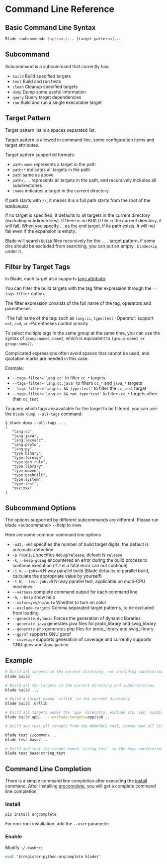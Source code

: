 # Command Line Reference

## Basic Command Line Syntax

```bash
Blade <subcommand> [options]... [target patterns]...
```

## Subcommand

Subcommand is a subcommand that currently has:

- `build` Build specified targets
- `test`  Build and run tests
- `clean` Cleanup specified targets
- `dump`  Dump some useful information
- `query` Query target dependencies
- `run`   Build and run a single executable target

## Target Pattern

Target pattern list is a spaces separated list.

Target pattern is allowed in command line, some configuration items and target attributes.

Target pattern supported formats:

- `path:name` represents a target in the path
- `path:*` indicates all targets in the path
- `path` same as above
- `path/...` represents all targets in the path, and recursively includes all subdirectories
- `:name` indicates a target in the current directory

If path starts with `//`, it means it is a full path starts from the root of the [workspace](workspace.md).

If no target is specified, it defaults to all targets in the current directory (excluding subdirectories). If there is no BUILD file in the current directory, it will fail.
When you specify ... as the end target, if its path exists, it will not fail even if the expansion is empty.

Blade will search `BUILD` files recursively for the `...` target pattern, if some dirs should be
excluded from searching, you can put an empty `.bladeskip` under it.

## Filter by Target Tags

In Blade, each target also supports [tags attribute](build_file.md#tags).

You can filter the build targets with the tag filter expression through the `--tags-filter` option.

The filter expression consists of the full name of the tag, operators and parentheses.

-The full name of the tag: such as `lang:cc`, `type:test`
-Operator: support `not`, `and`, `or`
-Parentheses control priority

To select multiple tags in the same group at the same time, you can use the syntax of `group:name1,name2`, which is equivalent to `(group:name1 or group:name2)`.

Complicated expressions often avoid spaces that cannot be used, and quotation marks are needed in this case.

Example:

- `--tags-filter='lang:cc'` to filter `cc_*` targets
- `--tags-filter='lang:cc,java'` to filters `cc_*` and `java_*` targets
- `--tags-filter='lang:cc && type:test'` to filter the `cc_test` target
- `--tags-filter='lang:cc && not type:test'` to filters `cc_*` targets other than `cc_test`

To query which tags are available for the target to be filtered, you can use the `blade dump --all-tags` command:

```console
$ blade dump --all-tags ...
[
   "lang:cc",
   "lang:java",
   "lang:lexyacc",
   "lang:proto",
   "lang:py",
   "type:binary",
   "type:foreign",
   "type:gen_rule",
   "type:library",
   "type:maven",
   "type:prebuilt",
   "type:system",
   "type:test",
   "xxx:xxx"
]
```

## Subcommand Options

The options supported by different subcommands are different. Please run blade \<subcommand\> --help to view

Here are some common command line options

- `-m32,-m64` specifies the number of build target digits, the default is automatic detection
- `-p PROFILE` specifies `debug`/`release`, default is `release`
- `-k`, `--keep-going` encountered an error during the build process to continue execution (if it is a fatal error can not continue)
- `-j N`, `--jobs=N` N way parallel build (Blade defaults to parallel build, calculate the appropriate value by yourself)
- `-t N`, `--test-jobs=N` N-way parallel test, applicable on multi-CPU machines
- `--verbose` complete command output for each command line
- `–h`, `--help` show help
- `--color=yes/no/auto` Whether to turn on color
- `--exclude-targets` Comma separated target patterns, to be excluded from loading.
- `--generate-dynamic` Forces the generation of dynamic libraries
- `--generate-java` generates java files for proto_library and swig_library
- `--generate-php` generates php files for proto_library and swig_library
- `--gprof` supports GNU gprof
- `--coverage` supports generation of coverage and currently supports GNU gcov and Java jacoco

## Example

```bash
# Build all targets in the current directory, not including subdirectories
blade build

# Build all the targets in the current directory and subdirectories
blade build ...

# Build a target named `urllib` in the current directory
blade build :urllib

# Build all targets under the `app` direcotry, exclude its `sub` subdirectory
blade build app... --exclude-targets=app/sub...

# Build and test all targets from the WORKPACE root, common and all its subdirectories

blade test //common/...
blade test base/...

# Build and test the target named `string_test` in the base subdirectory
blade test base:string_test
```

## Command Line Completion

There is a simple command line completion after executing the [install](misc.md#inshall) command.
After installing [argcomplete](https://pypi.org/project/argcomplete/), you will get a complete command line completion.

### Install

```console
pip install argcomplete
```

For non-root installation, add the `--user` parameter.

### Enable

Modify `~/.bashrc`:

```bash
eval "$(register-python-argcomplete blade)"
```
